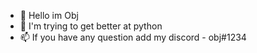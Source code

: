 - 👋 Hello im Obj
- 🐍 I'm trying to get better at python
- 📫 If you have any question add my discord - obj#1234
